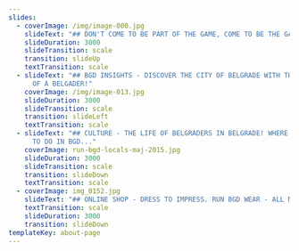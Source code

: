 ```yaml
---
slides:
  - coverImage: /img/image-000.jpg
    slideText: "## DON'T COME TO BE PART OF THE GAME, COME TO BE THE GAME!"
    slideDuration: 3000
    slideTransition: scale
    transition: slideUp
    textTransition: scale
  - slideText: "## BGD INSIGHTS - DISCOVER THE CITY OF BELGRADE WITH THE EXPERIENCE
      OF A BELGADER!"
    coverImage: /img/image-013.jpg
    slideDuration: 3000
    slideTransition: scale
    transition: slideLeft
    textTransition: scale
  - slideText: "## CULTURE - THE LIFE OF BELGRADERS IN BELGRADE! WHERE, WHAT & HOW
      TO DO IN BGD..."
    coverImage: run-bgd-locals-maj-2015.jpg
    slideDuration: 3000
    slideTransition: scale
    transition: slideDown
    textTransition: scale
  - coverImage: img_0152.jpg
    slideText: "## ONLINE SHOP - DRESS TO IMPRESS. RUN BGD WEAR - ALL MADE IN BELGADE!"
    textTransition: scale
    slideDuration: 3000
    transition: slideDown
templateKey: about-page
---
```

